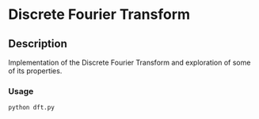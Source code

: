# Discrete Fourier Transform

## Description

Implementation of the Discrete Fourier Transform and exploration of some of its properties.

### Usage

```python
python dft.py
```
